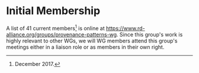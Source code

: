 # Initial Membership

A list of 41 current members[^1] is online at <https://www.rd-alliance.org/groups/provenance-patterns-wg>.
Since this group's work is highly relevant to other WGs, we will WG
members attend this group's meetings either in a liaison role or as
members in their own right.

[^1]: December 2017.
